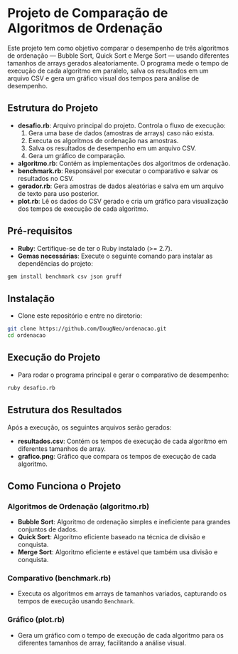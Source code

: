 # Projeto de Comparação de Algoritmos de Ordenação

Este projeto tem como objetivo comparar o desempenho de três algoritmos de ordenação — Bubble Sort, Quick Sort e Merge Sort — usando diferentes tamanhos de arrays gerados aleatoriamente. O programa mede o tempo de execução de cada algoritmo em paralelo, salva os resultados em um arquivo CSV e gera um gráfico visual dos tempos para análise de desempenho.

## Estrutura do Projeto

- **desafio.rb**: Arquivo principal do projeto. Controla o fluxo de execução:
  1. Gera uma base de dados (amostras de arrays) caso não exista.
  2. Executa os algoritmos de ordenação nas amostras.
  3. Salva os resultados de desempenho em um arquivo CSV.
  4. Gera um gráfico de comparação.
- **algoritmo.rb**: Contém as implementações dos algoritmos de ordenação.
- **benchmark.rb**: Responsável por executar o comparativo e salvar os resultados no CSV.
- **gerador.rb**: Gera amostras de dados aleatórias e salva em um arquivo de texto para uso posterior.
- **plot.rb**: Lê os dados do CSV gerado e cria um gráfico para visualização dos tempos de execução de cada algoritmo.

## Pré-requisitos

- **Ruby**: Certifique-se de ter o Ruby instalado (>= 2.7).
- **Gemas necessárias**: Execute o seguinte comando para instalar as dependências do projeto:
```bash
gem install benchmark csv json gruff
```

## Instalação
- Clone este repositório e entre no diretorio:
```bash
git clone https://github.com/DougNeo/ordenacao.git
cd ordenacao
```

## Execução do Projeto
- Para rodar o programa principal e gerar o comparativo de desempenho:
```bash
ruby desafio.rb
```

## Estrutura dos Resultados
Após a execução, os seguintes arquivos serão gerados:
  - **resultados.csv**: Contém os tempos de execução de cada algoritmo em diferentes tamanhos de array.
  - **grafico.png**: Gráfico que compara os tempos de execução de cada algoritmo.

## Como Funciona o Projeto

### Algoritmos de Ordenação (algoritmo.rb)
  - **Bubble Sort**: Algoritmo de ordenação simples e ineficiente para grandes conjuntos de dados.
  - **Quick Sort**: Algoritmo eficiente baseado na técnica de divisão e conquista.
  - **Merge Sort**: Algoritmo eficiente e estável que também usa divisão e conquista.

### Comparativo (benchmark.rb)
  - Executa os algoritmos em arrays de tamanhos variados, capturando os tempos de execução usando `Benchmark`.

### Gráfico (plot.rb)
  - Gera um gráfico com o tempo de execução de cada algoritmo para os diferentes tamanhos de array, facilitando a análise visual.

